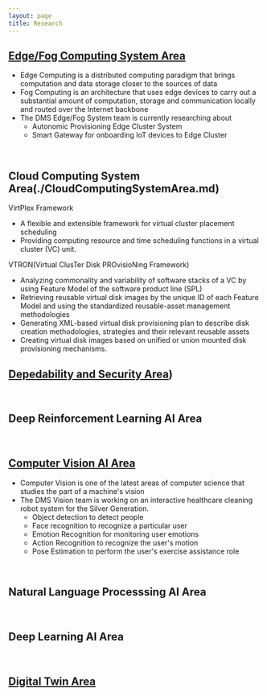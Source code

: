 ```yaml
---
layout: page
title: Research
---
```


## [Edge/Fog Computing System Area](./EdgeFogSystem)
- Edge Computing is a distributed computing paradigm that brings computation and data storage closer to the sources of data
- Fog Computing is an architecture that uses edge devices to carry out a substantial amount of computation, storage and communication locally and routed over the Internet backbone
- The DMS Edge/Fog System team is currently researching about
	- Autonomic Provisioning Edge Cluster System
	- Smart Gateway for onboarding IoT devices to Edge Cluster
<br/>


## Cloud Computing System Area(./CloudComputingSystemArea.md)
VirtPlex Framework
- A flexible and extensible framework for virtual cluster placement scheduling
- Providing computing resource and time scheduling functions in a virtual cluster (VC) unit.

VTRON(Virtual ClusTer Disk PROvisioNing Framework)
- Analyzing commonality and variability of software stacks of a VC by using Feature Model of the software product line (SPL)
- Retrieving reusable virtual disk images by the unique ID of each Feature Model and using the standardized reusable-asset management methodologies
- Generating XML-based virtual disk provisioning plan to describe disk creation methodologies, strategies and their relevant reusable assets
- Creating virtual disk images based on unified or union mounted disk provisioning mechanisms.


## [Depedability and Security Area](./DependabilitySecurity.md))

<br/>

## Deep Reinforcement Learning AI Area
<br/>


## [Computer Vision AI Area](./ComputerVisionAI.md)
- Computer Vision is one of the latest areas of computer science that studies the part of a machine's vision
- The DMS Vision team is working on an interactive healthcare cleaning robot system for the Silver Generation.
	- Object detection to detect people
	- Face recognition to recognize a particular user
	- Emotion Recognition for monitoring user emotions
	- Action Recognition to recognize the user's motion
	- Pose Estimation to perform the user's exercise assistance role

<br/>


## Natural Language Processsing AI Area
<br/>

## Deep Learning AI Area
<br/>


## [Digital Twin Area](./DigitalTwin.md)

<br/>
